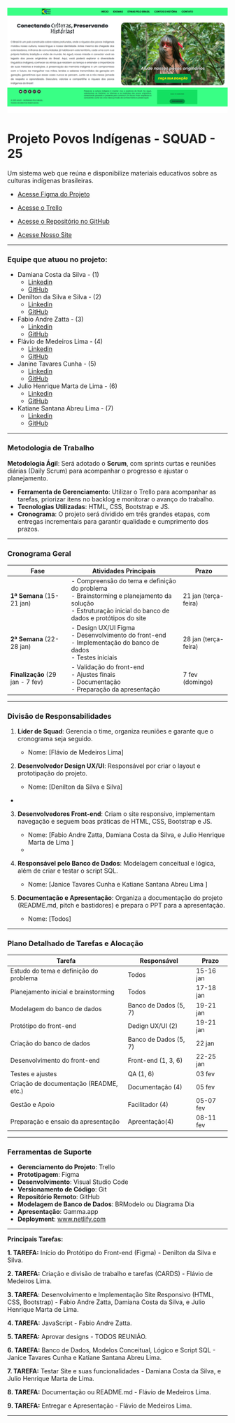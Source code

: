 <div align="center">

![Página Principal](./assets/img/inicio.png)

</div>

# Projeto Povos Indígenas - SQUAD - 25 
Um sistema web que reúna e disponibilize materiais educativos sobre as culturas indígenas brasileiras. 


* [Acesse Figma do Projeto](https://www.figma.com/design/NnnFpDu55KePhhF8xtNL3V/Projeto-Indigena-Squad-25?node-id=0-1&m=dev&t=LG2PovfZJaWiqiSd-1)

* [Acesse o Trello](https://trello.com/b/0PejLped/gestao-de-projetos-squad-25)

* [Acesse o Repositório no GitHub](https://github.com/Flimars/projeto-povos-indigenas)

* [Acesse Nosso Site](https://povosindegenas.netlify.app/)

---

### **Equipe que atuou no projeto**: 
  * Damiana Costa da Silva - (1)
      - [Linkedin]()
      - [GitHub](https://github.com/damiana2703)
  * Denilton da Silva e Silva - (2)
      - [Linkedin](https://www.linkedin.com/in/denilton-d-87835b136/)
      - [GitHub](https://github.com/deniltonz)
  * Fabio Andre Zatta - (3)
      - [Linkedin](https://www.linkedin.com/in/fabiozatta-dweb/)
      - [GitHub](https://github.com/fisiofaz)
  * Flávio de Medeiros Lima - (4)
      - [Linkedin](https://www.linkedin.com/in/flaviotheprogrammer/)
      - [GitHub](https://github.com/Flimars)
  * Janine Tavares Cunha - (5)
      - [Linkedin](https://www.linkedin.com/in/janine-cunha-74b456307/)
      - [GitHub](https://github.com/Janine-Nine)
  * Julio Henrique Marta de Lima - (6)
      - [Linkedin]()
      - [GitHub](https://github.com/MartaCoder)
  * Katiane Santana Abreu Lima - (7)
      - [Linkedin](https://www.linkedin.com/in/katiane-abreu-52139933/)
      - [GitHub](https://github.com/kabreu-rs)
  
  ---

### **Metodologia de Trabalho**  
**Metodologia Ágil**: Será adotado o **Scrum**, com sprints curtas e reuniões diárias (Daily Scrum) para acompanhar o progresso e ajustar o planejamento.  
- **Ferramenta de Gerenciamento**: Utilizar o Trello para acompanhar as tarefas, priorizar itens no backlog e monitorar o avanço do trabalho.  
- **Tecnologias Utilizadas**: HTML, CSS, Bootstrap e JS. 
- **Cronograma**: O projeto será dividido em três grandes etapas, com entregas incrementais para garantir qualidade e cumprimento dos prazos.  

---

### **Cronograma Geral**  

| **Fase**               | **Atividades Principais**                        | **Prazo**         |
|-------------------------|------------------------------------------------|-------------------|
| **1ª Semana** (15-21 jan) | - Compreensão do tema e definição do problema<br>- Brainstorming e planejamento da solução<br>- Estruturação inicial do banco de dados e protótipos do site | 21 jan (terça-feira)  |
| **2ª Semana** (22-28 jan) | - Design UX/UI Figma<br> - Desenvolvimento do front-end<br>- Implementação do banco de dados<br>- Testes iniciais | 28 jan (terça-feira)  |
| **Finalização** (29 jan - 7 fev) | - Validação do front-end<br>- Ajustes finais<br>- Documentação<br>- Preparação da apresentação | 7 fev (domingo)   |

---

### **Divisão de Responsabilidades**  

1. **Líder de Squad**: Gerencia o time, organiza reuniões e garante que o cronograma seja seguido.  
   - Nome: [Flávio de Medeiros Lima]  

2. **Desenvolvedor Design UX/UI**: Responsável por criar o layout e prototipação do projeto.  
   - Nome: [Denilton da Silva e Silva]  
 - 
3. **Desenvolvedores Front-end**: Criam o site responsivo, implementam navegação e seguem boas práticas de HTML, CSS,  Bootstrap e JS.  
   - Nome: [Fabio Andre Zatta, Damiana Costa da Silva, e Julio Henrique Marta de Lima ]  
   - 
4. **Responsável pelo Banco de Dados**: Modelagem conceitual e lógica, além de criar e testar o script SQL.  
   - Nome: [Janice Tavares Cunha e Katiane Santana Abreu Lima ] 

5. **Documentação e Apresentação**: Organiza a documentação do projeto (README.md, pitch e bastidores) e prepara o PPT para a apresentação.  
   - Nome: [Todos]  

---

### **Plano Detalhado de Tarefas e Alocação**  

| **Tarefa**                                       | **Responsável**          | **Prazo**        |
|--------------------------------------------------|--------------------------|------------------|
| Estudo do tema e definição do problema           | Todos                    | 15-16 jan        |
| Planejamento inicial e brainstorming             | Todos                    | 17-18 jan        |
| Modelagem do banco de dados                      | Banco de Dados (5, 7)    | 19-21 jan        |
| Protótipo do front-end                           | Dedign UX/UI (2)         | 19-21 jan        |
| Criação do banco de dados                        | Banco de Dados (5, 7)    | 22 jan           |
| Desenvolvimento do front-end                     | Front-end (1, 3, 6)      | 22-25 jan        |
| Testes e ajustes                                 | QA (1, 6)                | 03 fev           |
| Criação de documentação (README, etc.)           | Documentação (4)         | 05 fev           |
| Gestão e Apoio                                   | Facilitador (4)          | 05-07 fev        |
| Preparação e ensaio da apresentação              | Apreentação(4)           | 08-11 fev        |


---

### **Ferramentas de Suporte** 
 
- **Gerenciamento do Projeto**: Trello  
- **Prototipagem**: Figma 
- **Desenvolvimento**: Visual Studio Code 
- **Versionamento de Código**: Git
- **Repositório Remoto**: GitHub
- **Modelagem de Banco de Dados**: BRModelo ou Diagrama Dia  
- **Apresentação**: Gamma.app
- **Deployment**: www.netlify.com  

---


**Principais Tarefas:**

**1. TAREFA:** Início do Protótipo do Front-end (Figma) - Denilton da Silva e Silva.

**2. TAREFA:** Criação e divisão de trabalho e tarefas (CARDS) - Flávio de Medeiros Lima.

**3. TAREFA**: Desenvolvimento e Implementação Site Responsivo (HTML, CSS, Bootstrap) - Fabio Andre Zatta, Damiana Costa da Silva, e Julio Henrique Marta de Lima.

**4. TAREFA:** JavaScript - Fabio Andre Zatta.

**5. TAREFA:** Aprovar designs - TODOS REUNIÃO.

**6. TAREFA:** Banco de Dados, Modelos Conceitual, Lógico e Script SQL - Janice Tavares Cunha e Katiane Santana Abreu Lima.

**7. TAREFA:** Testar Site e suas funcionalidades - Damiana Costa da Silva, e Julio Henrique Marta de Lima.

**8. TAREFA:** Documentação ou README.md - Flávio de Medeiros Lima.

**9. TAREFA:** Entregar e Apresentação - Flávio de Medeiros Lima.

---
